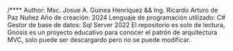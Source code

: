 /**** Author: Msc. Josue A. Guinea Henríquez && Ing. Ricardo Arturo de Paz Nuñez
Año de creación: 2024
Lenguaje de programación utilizado: C#
Gestor de base de datos: Sql Server 2022
El repositorio es solo de lectura, Gnosis es un proyecto educativo para conocer el patrón de arquitectura MVC, solo puede ser descargardo pero no se puede modificar.
